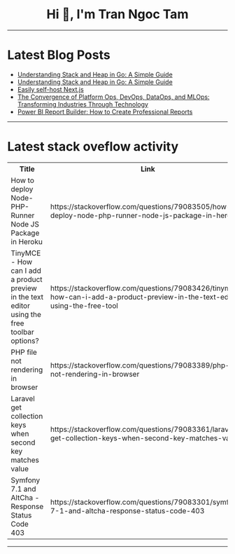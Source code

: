 <h1 align="center">Hi 👋, I'm Tran Ngoc Tam</h1>

---

# Latest Blog Posts 
<!-- BLOG-POST-LIST:START -->
- [Understanding Stack and Heap in Go: A Simple Guide](https://dev.to/tuna99/understanding-stack-and-heap-in-go-a-simple-guide-20i)
- [Understanding Stack and Heap in Go: A Simple Guide](https://dev.to/tuna99/understanding-stack-and-heap-in-go-a-simple-guide-4k9o)
- [Easily self-host Next.js](https://dev.to/alohe/easily-self-host-nextjs-195g)
- [The Convergence of Platform Ops, DevOps, DataOps, and MLOps: Transforming Industries Through Technology](https://dev.to/ramakrishna_manchana_1b18/the-convergence-of-platform-ops-devops-dataops-and-mlops-transforming-industries-through-technology-55dj)
- [Power BI Report Builder: How to Create Professional Reports](https://dev.to/jit_data/power-bi-report-builder-how-to-create-professional-reports-2n70)
<!-- BLOG-POST-LIST:END -->

---

# Latest stack oveflow activity
<table>
  <tr><th>Title</th><th>Link</th></tr>
  <!-- STACKOVERFLOW:START --><tr><td>How to deploy Node-PHP-Runner Node JS Package in Heroku</td><td>https://stackoverflow.com/questions/79083505/how-to-deploy-node-php-runner-node-js-package-in-heroku</td></tr><tr><td>TinyMCE - How can I add a product preview in the text editor using the free toolbar options?</td><td>https://stackoverflow.com/questions/79083426/tinymce-how-can-i-add-a-product-preview-in-the-text-editor-using-the-free-tool</td></tr><tr><td>PHP file not rendering in browser</td><td>https://stackoverflow.com/questions/79083389/php-file-not-rendering-in-browser</td></tr><tr><td>Laravel get collection keys when second key matches value</td><td>https://stackoverflow.com/questions/79083361/laravel-get-collection-keys-when-second-key-matches-value</td></tr><tr><td>Symfony 7.1 and AltCha - Response Status Code 403</td><td>https://stackoverflow.com/questions/79083301/symfony-7-1-and-altcha-response-status-code-403</td></tr><!-- STACKOVERFLOW:END -->
</table>

---


